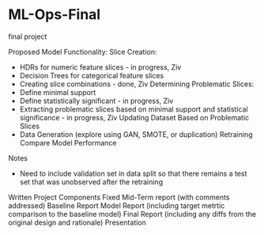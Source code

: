 # ML-Ops-Final
final project

Proposed Model Functionality:
Slice Creation:
- HDRs for numeric feature slices - in progress, Ziv
- Decision Trees for categorical feature slices
- Creating slice combinations - done, Ziv
Determining Problematic Slices:
- Define minimal support
- Define statistically significant - in progress, Ziv
- Extracting problematic slices based on minimal support and statistical significance -  in progress, Ziv
Updating Dataset Based on Problematic Slices
- Data Generation (explore using GAN, SMOTE, or duplication)
Retraining
Compare Model Performance

Notes
- Need to include validation set in data split so that there remains a test set that was unobserved after the retraining

Written Project Components
Fixed Mid-Term report (with comments addressed)
Baseline Report
Model Report (including target metrtic comparison to the baseline model)
Final Report (including any diffs from the original design and rationale)
Presentation

